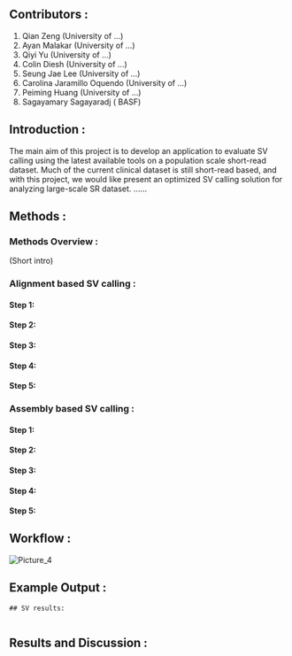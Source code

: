 ## Contributors :
1. Qian Zeng (University of ...)
2. Ayan Malakar (University of ...)
3. Qiyi Yu (University of ...)
4. Colin Diesh (University of ...)
5. Seung Jae Lee (University of ...)
6. Carolina Jaramillo Oquendo (University of ...)
7. Peiming Huang (University of ...)
8. Sagayamary Sagayaradj ( BASF)

## Introduction :
The main aim of this project is to develop an application to evaluate SV calling using the latest available tools on a population scale short-read dataset.
Much of the current clinical dataset is still short-read based, and with this project, we would like present an optimized SV calling solution for analyzing large-scale SR dataset.
......

## Methods :
### Methods Overview :
(Short intro)

### Alignment based SV calling :
#### Step 1:
#### Step 2:
#### Step 3:
#### Step 4:
#### Step 5:

### Assembly based SV calling :
#### Step 1:
#### Step 2:
#### Step 3:
#### Step 4:
#### Step 5:

## Workflow :

![Picture_4](https://github.com/collaborativebioinformatics/SVHack_assemblyvmapping/assets/22775490/54c0f7d9-9587-4bb5-9b01-203070746755)

## Example Output :

```
## SV results:


```

## Results and Discussion :

